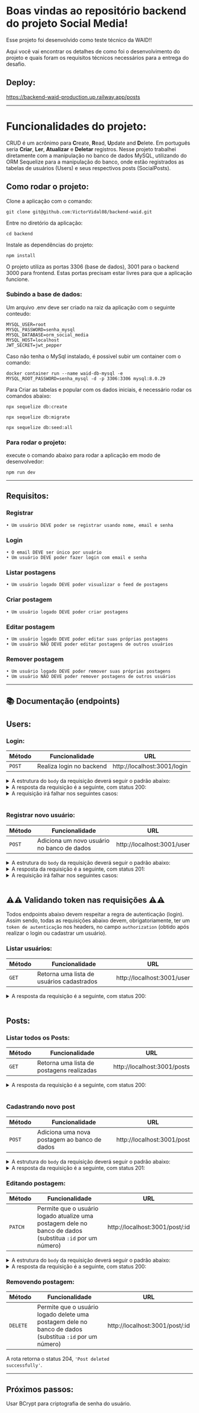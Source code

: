 # Boas vindas ao repositório backend do projeto <b>Social Media</b>!

Esse projeto foi desenvolvido como teste técnico da WAID!!

Aqui você vai encontrar os detalhes de como foi o desenvolvimento do projeto e quais foram os requisitos técnicos necessários para a entrega do desafio.

## Deploy:

https://backend-waid-production.up.railway.app/posts

---

# Funcionalidades do projeto:

CRUD é um acrônimo para **C**reate, **R**ead, **U**pdate and **D**elete. Em português seria **Criar**, **Ler**, **Atualizar** e **Deletar** registros. Nesse projeto trabalhei diretamente com a manipulação no banco de dados MySQL, utilizando do ORM Sequelize para a manipulação do banco, onde estão registrados as tabelas de usuários (Users) e seus respectivos posts (SocialPosts).

## Como rodar o projeto:

Clone a aplicação com o comando: 
```
git clone git@github.com:VictorVidal08/backend-waid.git
```
Entre no diretório da aplicação:
```
cd backend
```
Instale as dependências do projeto:
```
npm install
```
O projeto utiliza as portas 3306 (base de dados), 3001 para o backend 3000 para frontend. Estas portas precisam estar livres para que a aplicação funcione.
### Subindo a base de dados:

Um arquivo .env deve ser criado na raiz da aplicação com o seguinte conteudo:
```
MYSQL_USER=root
MYSQL_PASSWORD=senha_mysql
MYSQL_DATABASE=orm_social_media
MYSQL_HOST=localhost
JWT_SECRET=jwt_pepper
```
Caso não tenha o MySql instalado, é possivel subir um container com o comando:
```
docker container run --name waid-db-mysql -e MYSQL_ROOT_PASSWORD=senha_mysql -d -p 3306:3306 mysql:8.0.29
```

Para Criar as tabelas e popular com os dados iniciais, é necessário rodar os comandos abaixo:
```
npx sequelize db:create

npx sequelize db:migrate

npx sequelize db:seed:all
```
### Para rodar o projeto:

execute o comando abaixo para rodar a aplicação em modo de desenvolvedor: 
```
npm run dev
```
---
## **Requisitos:**

### Registrar

    • Um usuário DEVE poder se registrar usando nome, email e senha

### Login

    • O email DEVE ser único por usuário
    • Um usuário DEVE poder fazer login com email e senha

### Listar postagens

    • Um usuário logado DEVE poder visualizar o feed de postagens

### Criar postagem

    • Um usuário logado DEVE poder criar postagens

### Editar postagem

    • Um usuário logado DEVE poder editar suas próprias postagens
    • Um usuário NÃO DEVE poder editar postagens de outros usuários

### Remover postagem

    • Um usuário logado DEVE poder remover suas próprias postagens
    • Um usuário NÃO DEVE poder remover postagens de outros usuários

---

## 📚 Documentação (endpoints)
## Users:
### Login:

| Método | Funcionalidade           | URL                         |
| ------ | ------------------------ | --------------------------- |
| `POST` | Realiza login no backend | http://localhost:3001/login |

<details>
  <summary>A estrutura do <code>body</code> da requisição deverá seguir o padrão abaixo:</summary>

```json
{
  "email": "lewishamilton@gmail.com",
  "password": "123456"
}
```

</details>

<details>
  <summary>A resposta da requisição é a seguinte, com status 200:</summary>

```json
{
  "email": "lewishamilton@gmail.com",
  "password": "123456",
  "image": "https://upload.wikimedia.org/wikipedia/commons/1/18/Lewis_Hamilton_2016_Malaysia_2.jpg",
  "id": 1,
  "token": "eyJhbGciOiJIUzI1NiIsInR5cCI6IkpXVCJ9.eyJlbWFpbCI6eyJlbWFpbCI6Imxld2lzaGFtaWx0b25AZ21haWwuY29tIn0sImlhdCI6MTY3MDUxMjA1NCwiZXhwIjoxNjcxMTE2ODU0fQ.x3i5WaQJNbI3NfCy6iQXqBUOe5sIBhA44j0rcEKu8vU"
}
```
</details>

<details>
  <summary>A requisição irá falhar nos seguintes casos:</summary>
  - A rota retorna o código <code>400</code>, com a mensagem <code>Some required fields are missing</code> caso alguma informação esteja faltando no body da requisição;<br>
  - A rota retorna o código <code>401</code>, com a mensagem <code>Incorrect username or password</code> caso alguma informação seja inválida no body da requisição.
</details>
<br>

### Registrar novo usuário:

| Método | Funcionalidade                             | URL                        |
| ------ | ------------------------------------------ | -------------------------- |
| `POST` | Adiciona um novo usuário no banco de dados | http://localhost:3001/user |

<details>
  <summary>A estrutura do <code>body</code> da requisição deverá seguir o padrão abaixo:</summary>

```json
{
  "displayName": "Brett Wiltshire",
  "email": "brett@email.com",
  "password": "123456",
  "image": "http://4.bp.blogspot.com/_YA50adQ-7vQ/S1gfR_6ufpI/AAAAAAAAAAk/1ErJGgRWZDg/S45/brett.png"
}
```

</details>

<details>
  <summary>A resposta da requisição é a seguinte, com status 201:</summary>

```json
{
  "token": "eyJhbGciOiJIUzI1NiIsInR5cCI6IkpXVCJ9.eyJwYXlsb2FkIjp7ImlkIjo1LCJkaXNwbGF5TmFtZSI6InVzdWFyaW8gZGUgdGVzdGUiLCJlbWFpbCI6InRlc3RlQGVtYWlsLmNvbSIsImltYWdlIjoibnVsbCJ9LCJpYXQiOjE2MjAyNDQxODcsImV4cCI6MTYyMDY3NjE4N30.Roc4byj6mYakYqd9LTCozU1hd9k_Vw5IWKGL4hcCVG8"
}
```

</details>

<details>
  <summary>A requisição irá falhar nos seguintes casos:</summary>
  - A rota retorna o código <code>400</code>, com a mensagem <code>"userName" length must be at least 3 characters long</code> caso o campo displayName tenha menos de 3 caracteres body da requisição;<br>
  - A rota retorna o código <code>400</code>, com a mensagem <code>"email" must be a valid email</code> caso o campo displayName tenha menos de 3 caracteres body da requisição;<br>
  - A rota retorna o código <code>400</code>, com a mensagem <code>"password" length must be at least 6 characters long</code> caso o campo password tenha menos de 6 caracteres body da requisição;<br>
  - A rota retorna o código <code>409</code>, com a mensagem <code>User already registered</code> caso o usuário já exista no banco de dados.
</details>
<br>

## ⚠️⚠️ Validando token nas requisições ⚠️⚠️

Todos endpoints abaixo devem respeitar a regra de autenticação (login). Assim sendo, todas as requisições abaixo devem, obrigatoriamente, ter um `token de autenticação` nos headers, no campo `authorization` (obtido após realizar o login ou cadastrar um usuário).
### Listar usuários:

| Método | Funcionalidade                            | URL                        |
| ------ | ----------------------------------------- | -------------------------- |
| `GET`  | Retorna uma lista de usuários cadastrados | http://localhost:3001/user |

<details>
  <summary>A resposta da requisição é a seguinte, com status 200:</summary>

```json
[
  {
      "id": 1,
      "displayName": "Lewis Hamilton",
      "email": "lewishamilton@gmail.com",
      "image": "https://upload.wikimedia.org/wikipedia/commons/1/18/Lewis_Hamilton_2016_Malaysia_2.jpg"
  },

  /* ... */
]
```

</details>
<br>

## Posts:
### Listar todos os Posts:

| Método | Funcionalidade                            | URL                        |
| ------ | ----------------------------------------- | -------------------------- |
| `GET`  | Retorna uma lista de postagens realizadas | http://localhost:3001/posts |

<details>
  <summary>A resposta da requisição é a seguinte, com status 200:</summary>

```json
[
  {
    "id": 1,
    "title": "Post do Ano",
    "content": "Melhor post do ano",
    "userId": 1,
    "published": "2022-12-07T16:43:36.000Z",
    "updated": "2022-12-07T16:43:36.000Z",
    "user": {
      "id": 1,
      "userName": "Lewis Hamilton",
      "email": "lewishamilton@gmail.com",
      "image": "https://upload.wikimedia.org/wikipedia/commons/1/18/Lewis_Hamilton_2016_Malaysia_2.jpg"
    }
  },
  
  /* ... */
]
```

</details>
<br>

### Cadastrando novo post


| Método | Funcionalidade                               | URL                        |
| ------ | -------------------------------------------- | -------------------------- |
| `POST` | Adiciona uma nova postagem ao banco de dados | http://localhost:3001/post |

<details>
  <summary>A estrutura do <code>body</code> da requisição deverá seguir o padrão abaixo:</summary>

```json
{
  "title": "Latest updates, December 7",
  "content": "The whole text for the blog post goes here in this key",
  "userId": 2
}
```

</details>

<details>
  <summary>A resposta da requisição é a seguinte, com status 201:</summary>

```json
{
  "id": 3,
  "title": "Latest updates, December 7",
  "content": "The whole text for the blog post goes here in this key",
  "userId": 2,
  "updated": "2022-12-18T18:00:01.196Z",
  "published": "2022-12-18T18:00:01.196Z"
}
```

</details>

### Editando postagem:

| Método | Funcionalidade                                                                                            | URL                            |
| ------ | --------------------------------------------------------------------------------------------------------- | ------------------------------ |
| `PATCH`  | Permite que o usuário logado atualize uma postagem dele no banco de dados (substitua `:id` por um número) | http://localhost:3001/post/:id |

<details>
  <summary>A estrutura do <code>body</code> da requisição deverá seguir o padrão abaixo:</summary>

```json
{
  "title": "Latest updates, December 7",
  "content": "The whole text for the blog post goes here in this key"
}
```

</details>

<details>
  <summary>A resposta da requisição é a seguinte, com status 200:</summary>

```json
{
  "id": 3,
  "title": "Latest updates, December 7",
  "content": "The whole text for the blog post goes here in this key",
  "userId": 1,
  "published": "2022-12-18T18:00:01.000Z",
  "updated": "2022-12-18T18:07:32.000Z",
  "user": {
    "id": 1,
    "displayName": "Lewis Hamilton",
    "email": "lewishamilton@gmail.com",
    "image": "https://upload.wikimedia.org/wikipedia/commons/1/18/Lewis_Hamilton_2016_Malaysia_2.jpg"
  },
}
```

</details>

### Removendo postagem:

| Método   | Funcionalidade                                                                                          | URL                            |
| -------- | ------------------------------------------------------------------------------------------------------- | ------------------------------ |
| `DELETE` | Permite que o usuário logado delete uma postagem dele no banco de dados (substitua `:id` por um número) | http://localhost:3001/post/:id |

A rota retorna o status 204, <code>'Post deleted successfully'</code>.

---

## Próximos passos:

Usar BCrypt para criptografia de senha do usuário.